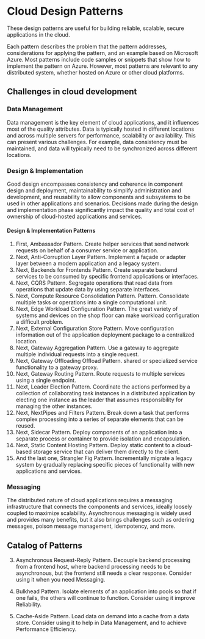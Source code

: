 # Cloud Design Patterns

These design patterns are useful for building reliable, scalable, secure applications in the cloud.

Each pattern describes the problem that the pattern addresses, considerations for applying the pattern, and an example based on Microsoft Azure. Most patterns include code samples or snippets that show how to implement the pattern on Azure. However, most patterns are relevant to any distributed system, whether hosted on Azure or other cloud platforms.

## Challenges in cloud development

### Data Management

Data management is the key element of cloud applications, and it influences most of the quality attributes. Data is typically hosted in different locations and across multiple servers for performance, scalability or availability. This can present various challenges. For example, data consistency must be maintained, and data will typically need to be synchronized across different locations.

### Design & Implementation

Good design encompasses consistency and coherence in component design and deployment, maintainability to simplify administration and development, and reusability to allow components and subsystems to be used in other applications and scenarios. Decisions made during the design and implementation phase significantly impact the quality and total cost of ownership of cloud-hosted applications and services.

#### Design & Implementation Patterns
1. First, Ambassador Pattern. Create helper services that send network requests on behalf of a consumer service or application.
2. Next, Anti-Corruption Layer Pattern. 	Implement a façade or adapter layer between a modern application and a legacy system.
3. Next, Backends for Frontends Pattern. Create separate backend services to be consumed by specific frontend applications or interfaces.
4. Next, CQRS Pattern. Segregate operations that read data from operations that update data by using separate interfaces.
5. Next, Compute Resource Consolidation	Pattern. Pattern. Consolidate multiple tasks or operations into a single computational unit.
6. Next, Edge Workload Configuration	Pattern. The great variety of systems and devices on the shop floor can make workload configuration a difficult problem.
7. Next, External Configuration Store	Pattern. Move configuration information out of the application deployment package to a centralized location.
8. Next, Gateway Aggregation	Pattern. Use a gateway to aggregate multiple individual requests into a single request.
9. Next, Gateway Offloading	Offload Pattern. shared or specialized service functionality to a gateway proxy.
10. Next, Gateway Routing	Pattern. Route requests to multiple services using a single endpoint.
11. Next, Leader Election	Pattern. Coordinate the actions performed by a collection of collaborating task instances in a distributed application by electing one instance as the leader that assumes responsibility for managing the other instances.
12. Next, NextPipes and Filters	Pattern. Break down a task that performs complex processing into a series of separate elements that can be reused.
13. Next, Sidecar	Pattern. Deploy components of an application into a separate process or container to provide isolation and encapsulation.
14. Next, Static Content Hosting	Pattern. Deploy static content to a cloud-based storage service that can deliver them directly to the client.
15. And the last one, Strangler Fig	Pattern. Incrementally migrate a legacy system by gradually replacing specific pieces of functionality with new applications and services.

### Messaging

The distributed nature of cloud applications requires a messaging infrastructure that connects the components and services, ideally loosely coupled to maximize scalability. Asynchronous messaging is widely used and provides many benefits, but it also brings challenges such as ordering messages, poison message management, idempotency, and more.

## Catalog of Patterns




3. Asynchronous Request-Reply Pattern. Decouple backend processing from a frontend host, where backend processing needs to be asynchronous, but the frontend still needs a clear response. Consider using it when you need Messaging.



5. Bulkhead Pattern. Isolate elements of an application into pools so that if one fails, the others will continue to function. Consider using it improve Reliability.

6. Cache-Aside Pattern. Load data on demand into a cache from a data store. Consider using it to help in Data Management, and to achieve Performance Efficiency.



